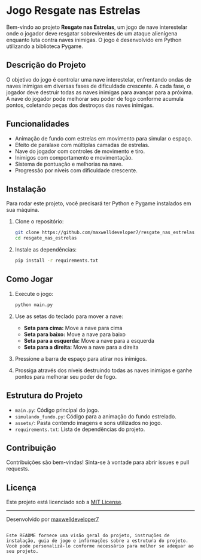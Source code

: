 # Jogo Resgate nas Estrelas

Bem-vindo ao projeto **Resgate nas Estrelas**, um jogo de nave interestelar onde o jogador deve resgatar sobreviventes de um ataque alienígena enquanto luta contra naves inimigas. O jogo é desenvolvido em Python utilizando a biblioteca Pygame.

## Descrição do Projeto

O objetivo do jogo é controlar uma nave interestelar, enfrentando ondas de naves inimigas em diversas fases de dificuldade crescente. A cada fase, o jogador deve destruir todas as naves inimigas para avançar para a próxima. A nave do jogador pode melhorar seu poder de fogo conforme acumula pontos, coletando peças dos destroços das naves inimigas.

## Funcionalidades

- Animação de fundo com estrelas em movimento para simular o espaço.
- Efeito de paralaxe com múltiplas camadas de estrelas.
- Nave do jogador com controles de movimento e tiro.
- Inimigos com comportamento e movimentação.
- Sistema de pontuação e melhorias na nave.
- Progressão por níveis com dificuldade crescente.

## Instalação

Para rodar este projeto, você precisará ter Python e Pygame instalados em sua máquina.

1. Clone o repositório:
    ```bash
    git clone https://github.com/maxwelldeveloper7/resgate_nas_estrelas.git
    cd resgate_nas_estrelas
    ```

2. Instale as dependências:
    ```bash
    pip install -r requirements.txt
    ```

## Como Jogar

1. Execute o jogo:
    ```bash
    python main.py
    ```

2. Use as setas do teclado para mover a nave:
    - **Seta para cima:** Move a nave para cima
    - **Seta para baixo:** Move a nave para baixo
    - **Seta para a esquerda:** Move a nave para a esquerda
    - **Seta para a direita:** Move a nave para a direita

3. Pressione a barra de espaço para atirar nos inimigos.

4. Prossiga através dos níveis destruindo todas as naves inimigas e ganhe pontos para melhorar seu poder de fogo.

## Estrutura do Projeto

- `main.py`: Código principal do jogo.
- `simulando_fundo.py`: Código para a animação do fundo estrelado.
- `assets/`: Pasta contendo imagens e sons utilizados no jogo.
- `requirements.txt`: Lista de dependências do projeto.

## Contribuição

Contribuições são bem-vindas! Sinta-se à vontade para abrir issues e pull requests.

## Licença

Este projeto está licenciado sob a [MIT License](LICENSE).

---

Desenvolvido por [maxwelldeveloper7](https://github.com/maxwelldeveloper7)
```

Este README fornece uma visão geral do projeto, instruções de instalação, guia de jogo e informações sobre a estrutura do projeto. Você pode personalizá-lo conforme necessário para melhor se adequar ao seu projeto.